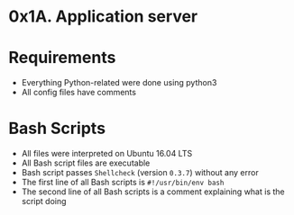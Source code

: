 # 0x1A. Application server
# Requirements
* Everything Python-related were done using python3
* All config files have comments
# Bash Scripts
* All files were interpreted on Ubuntu 16.04 LTS
* All Bash script files are executable
* Bash script passes ```Shellcheck``` (version ```0.3.7```) without any error
* The first line of all Bash scripts is ```#!/usr/bin/env bash```
* The second line of all Bash scripts is a comment explaining what is the script doing
